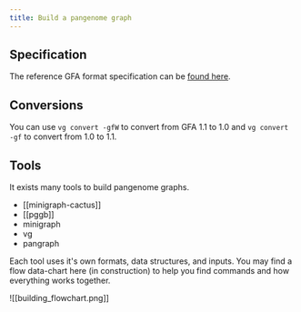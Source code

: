 ```yaml
---
title: Build a pangenome graph
---
```

## Specification

The reference GFA format specification can be [found here](http://gfa-spec.github.io/GFA-spec/).

## Conversions

You can use `vg convert -gfW` to convert from GFA 1.1 to 1.0 and `vg convert -gf` to convert from 1.0 to 1.1.

## Tools

It exists many tools to build pangenome graphs.
+ [[minigraph-cactus]] 
+ [[pggb]]
+ minigraph
+ vg
+ pangraph

Each tool uses it's own formats, data structures, and inputs. You may find a flow data-chart here (in construction) to help you find commands and how everything works together.

![[building_flowchart.png]]